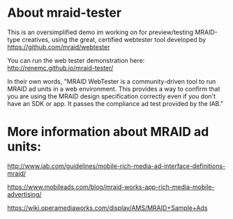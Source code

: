 # About mraid-tester
This is an oversimplified demo im working on for preview/testing MRAID-type creatives, using the great, certified webtester tool developed by https://github.com/mraid/webtester

You can run the web tester demonstration here:
http://renemc.github.io/mraid-tester/

In their own words, "MRAID WebTester is a community-driven tool to run MRAID ad units in a web environment. This provides a way to confirm that you are using the MRAID design specification correctly even if you don't have an SDK or app. It passes the compliance ad test provided by the IAB."

# More information about MRAID ad units:
http://www.iab.com/guidelines/mobile-rich-media-ad-interface-definitions-mraid/

https://www.mobileads.com/blog/mraid-works-app-rich-media-mobile-advertising/

https://wiki.operamediaworks.com/display/AMS/MRAID+Sample+Ads
